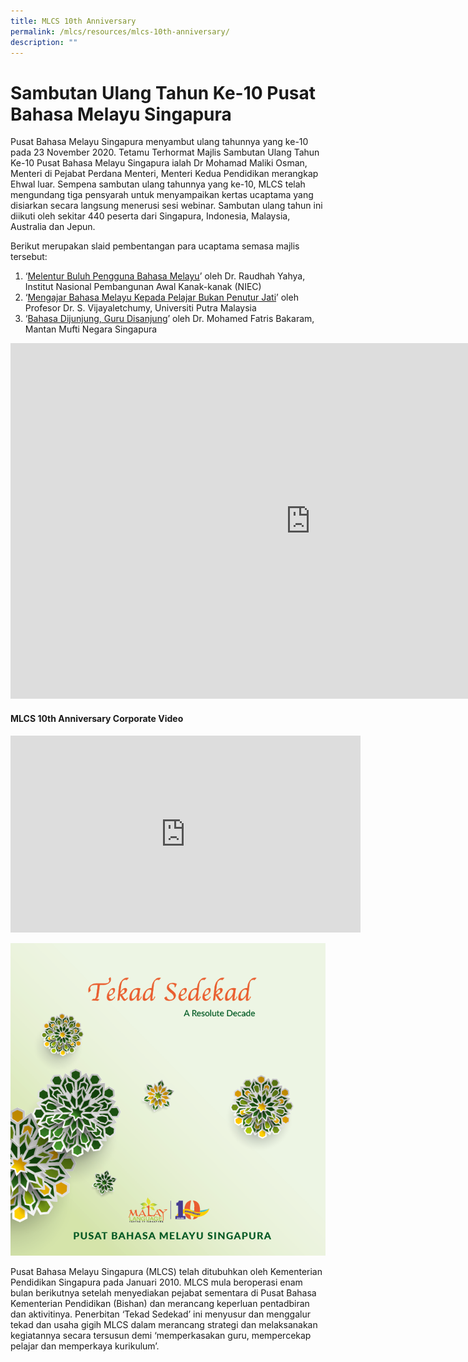 ```yaml
---
title: MLCS 10th Anniversary
permalink: /mlcs/resources/mlcs-10th-anniversary/
description: ""
---
```

Sambutan Ulang Tahun Ke-10 Pusat Bahasa Melayu Singapura
========================================================

Pusat Bahasa Melayu Singapura menyambut ulang tahunnya yang ke-10 pada 23 November 2020. Tetamu Terhormat Majlis Sambutan Ulang Tahun Ke-10 Pusat Bahasa Melayu Singapura ialah Dr Mohamad Maliki Osman, Menteri di Pejabat Perdana Menteri, Menteri Kedua Pendidikan merangkap Ehwal luar. Sempena sambutan ulang tahunnya yang ke-10, MLCS telah mengundang tiga pensyarah untuk menyampaikan kertas ucaptama yang disiarkan secara langsung menerusi sesi webinar. Sambutan ulang tahun ini diikuti oleh sekitar 440 peserta dari Singapura, Indonesia, Malaysia, Australia dan Jepun.

Berikut merupakan slaid pembentangan para ucaptama semasa majlis tersebut:

1.  ‘[Melentur Buluh Pengguna Bahasa Melayu](/files/ucaptama-1---dr-raudhah-yahya.pdf)’ oleh Dr. Raudhah Yahya, Institut Nasional Pembangunan Awal Kanak-kanak (NIEC)
2.  ‘[Mengajar Bahasa Melayu Kepada Pelajar Bukan Penutur Jati](/files/ucaptama-2---prof-vijayaletchumy.pdf)’ oleh Profesor Dr. S. Vijayaletchumy, Universiti Putra Malaysia
3.  ‘[Bahasa Dijunjung, Guru Disanjung](/files/ucaptama-3---dr-mohamed-fatris-bakaram.pdf)’ oleh Dr. Mohamed Fatris Bakaram, Mantan Mufti Negara Singapura

<iframe allowfullscreen="true" height="569" width="960" frameborder="0" src="https://docs.google.com/presentation/d/e/2PACX-1vSBJ0ZAOpVn8vAtJTiy8C_y9TsZpy4PrecRn5aYPj4omArcu2zaj_JQXqPhkWtKvKF6ECz1JduJBp2f/embed?start=true&amp;loop=true&amp;delayms=5000"></iframe>

#### MLCS 10th Anniversary Corporate Video

<iframe allowfullscreen="" allow="accelerometer; autoplay; clipboard-write; encrypted-media; gyroscope; picture-in-picture" frameborder="0" title="YouTube video player" src="https://www.youtube.com/embed/VkdjQmQ0bJM" height="315" width="560"></iframe>

![Tekad Sedekad](/images/tekad%20sedekad.png)

Pusat Bahasa Melayu Singapura (MLCS) telah ditubuhkan oleh Kementerian Pendidikan Singapura pada Januari 2010. MLCS mula beroperasi enam bulan berikutnya setelah menyediakan pejabat sementara di Pusat Bahasa Kementerian Pendidikan (Bishan) dan merancang keperluan pentadbiran dan aktivitinya. Penerbitan ‘Tekad Sedekad’ ini menyusur dan menggalur tekad dan usaha gigih MLCS dalam merancang strategi dan melaksanakan kegiatannya secara tersusun demi ‘memperkasakan guru, mempercekap pelajar dan memperkaya kurikulum’.

